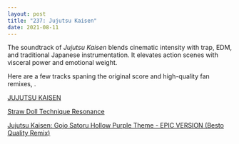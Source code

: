 ```yaml
---
layout: post
title: "237: Jujutsu Kaisen"
date: 2021-08-11
---
```


The soundtrack of *Jujutsu Kaisen* blends cinematic intensity with trap, EDM, and traditional Japanese instrumentation. It elevates action scenes with visceral power and emotional weight.

Here are a few tracks spaning the original score and high-quality fan remixes, .

[JUJUTSU KAISEN](https://youtu.be/9u6-y8y8NOE)  

[Straw Doll Technique Resonance](https://youtu.be/tOe-t55pkw8)  

[Jujutsu Kaisen: Gojo Satoru Hollow Purple Theme - EPIC VERSION (Besto Quality Remix)](https://youtu.be/iwG36P3_sYo)

